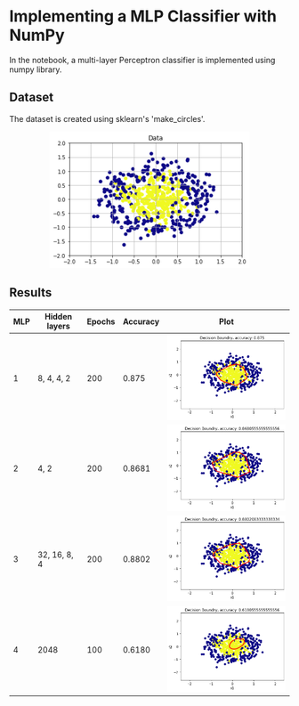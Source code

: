 # Implementing a MLP Classifier with NumPy

In the notebook, a multi-layer Perceptron classifier is implemented using numpy library.

## Dataset

The dataset is created using sklearn's 'make_circles'.

<p align="center">
<img width="360" src="./dataset.png">
</p>

## Results
<div align="center">

<table class="tg">
<thead>
  <tr>
    <th class="tg-0pky">MLP</th>
    <th class="tg-0pky">Hidden layers</th>
    <th class="tg-0lax">Epochs</th>
    <th class="tg-0lax">Accuracy</th>
    <th class="tg-0lax">Plot</th>
  </tr>
</thead>
<tbody>
  <tr>
    <td class="tg-0lax">1</td>
    <td class="tg-0lax">8, 4, 4, 2</td>
    <td class="tg-0lax">200</td>
    <td class="tg-0lax">0.875</td>
    <td class="tg-0lax"><img width="360" src="./mlp1.png"></td>
  </tr>
  <tr>
    <td class="tg-0lax">2</td>
    <td class="tg-0lax">4, 2</td>
    <td class="tg-0lax">200</td>
    <td class="tg-0lax">0.8681</td>
    <td class="tg-0lax"><img width="360" src="./mlp2.png"></td>
  </tr>
  <tr>
    <td class="tg-0lax">3</td>
    <td class="tg-0lax">32, 16, 8, 4</td>
    <td class="tg-0lax">200</td>
    <td class="tg-0lax">0.8802</td>
    <td class="tg-0lax"><img width="360" src="./mlp3.png"></td>
  </tr>
  <tr>
    <td class="tg-0pky">4</td>
    <td class="tg-0pky">2048</td>
    <td class="tg-0lax">100</td>
    <td class="tg-0lax">0.6180</td>
    <td class="tg-0lax"><img width="360" src="./mlp4.png"></td>
  </tr>
</tbody>
</table>
</div>
